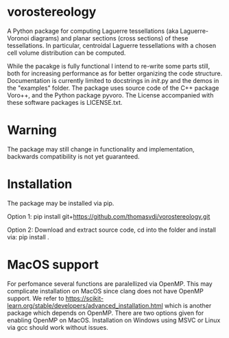 # vorostereology
A Python package for computing Laguerre tessellations (aka Laguerre-Voronoi diagrams) and planar sections (cross sections) of these tessellations. In particular, centroidal Laguerre tessellations with a chosen cell volume distribution can be computed.

While the pacakge is fully functional I intend to re-write some parts still, both for increasing performance as for better organizing the code structure. Documentation is currently limited to docstrings in _init_.py and the demos in the "examples" folder. The package uses source code of the C++ package Voro++, and the Python package pyvoro. The License accompanied with these software packages is LICENSE.txt.

# Warning
The package may still change in functionality and implementation, backwards compatibility is not yet guaranteed.

# Installation
The package may be installed via pip.

Option 1: pip install git+https://github.com/thomasvdj/vorostereology.git 

Option 2: Download and extract source code, cd into the folder and install via: pip install .

# MacOS support
For perfomance several functions are paralellized via OpenMP. This may complicate installation on MacOS since clang does not have OpenMP support. We refer to https://scikit-learn.org/stable/developers/advanced_installation.html which is another package which depends on OpenMP. There are two options given for enabling OpenMP on MacOS. Installation on Windows using MSVC or Linux via gcc should work without issues.

